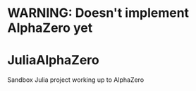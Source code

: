 # WARNING: Doesn't implement AlphaZero yet

# JuliaAlphaZero
Sandbox Julia project working up to AlphaZero

